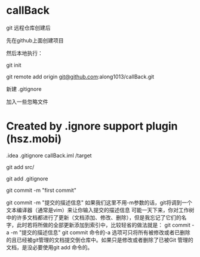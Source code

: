 # callBack
git 远程仓库创建后

先在github上面创建项目

然后本地执行：

git init

git remote add origin git@github.com:along1013/callBack.git

新建 .gitignore

加入一些忽略文件

# Created by .ignore support plugin (hsz.mobi)
.idea
.gitignore
callBack.iml
/target


git add src/

git add .gitignore

git commit -m "first commit"


git commit  -m "提交的描述信息"
如果我们这里不用-m参数的话，git将调到一个文本编译器（通常是vim）来让你输入提交的描述信息
可能一天下来，你对工作树中的许多文档都进行了更新（文档添加、修改、删除），但是我忘记了它们的名字，此时若将所做的全部更新添加到索引中，比较轻省的做法就是：
git commit -a -m "提交的描述信息"
git commit 命令的-a 选项可只将所有被修改或者已删除的且已经被git管理的文档提交倒仓库中。如果只是修改或者删除了已被Git 管理的文档，是没必要使用git add 命令的。
